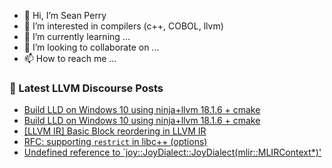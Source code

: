 - 👋 Hi, I’m Sean Perry
- 👀 I’m interested in compilers (c++, COBOL, llvm)
- 🌱 I’m currently learning ...
- 💞️ I’m looking to collaborate on ...
- 📫 How to reach me ...

<!---
s66perry/s66perry is a ✨ special ✨ repository because its `README.md` (this file) appears on your GitHub profile.
You can click the Preview link to take a look at your changes.
--->
### 📕 Latest LLVM Discourse Posts

<!-- DISCOURSE-LLVM:START -->
- [Build LLD on Windows 10 using ninja+llvm 18.1.6 + cmake](https://discourse.llvm.org/t/build-lld-on-windows-10-using-ninja-llvm-18-1-6-cmake/79318#post_6)
- [Build LLD on Windows 10 using ninja+llvm 18.1.6 + cmake](https://discourse.llvm.org/t/build-lld-on-windows-10-using-ninja-llvm-18-1-6-cmake/79318#post_5)
- [[LLVM IR] Basic Block reordering in LLVM IR](https://discourse.llvm.org/t/llvm-ir-basic-block-reordering-in-llvm-ir/79298#post_6)
- [RFC: supporting `restrict` in libc++ &lpar;options&rpar;](https://discourse.llvm.org/t/rfc-supporting-restrict-in-libc-options/79321#post_1)
- [Undefined reference to `joy::JoyDialect::JoyDialect&lpar;mlir::MLIRContext*&rpar;&#39;](https://discourse.llvm.org/t/undefined-reference-to-joy-joydialect-mlir-mlircontext/79309#post_2)
<!-- DISCOURSE-LLVM:END -->

